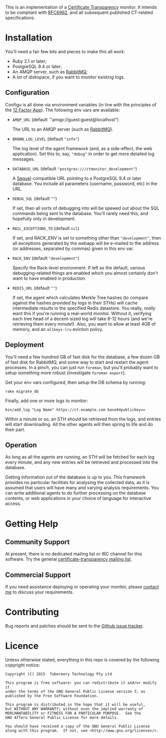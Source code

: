 This is an implementation of a [Certificate
Transparency](http://www.certificate-transparency.org/) monitor.  It intends
to be compliant with [RFC6962](http://tools.ietf.org/html/rfc6962), and all
subsequent published CT-related specifications.


# Installation

You'll need a fair few bits and pieces to make this all work:

* Ruby 2.1 or later;
* PostgreSQL 9.4 or later;
* An AMQP server, such as [RabbitMQ](http://www.rabbitmq.com/);
* A *lot* of diskspace, if you want to monitor existing logs.


## Configuration

Configu is all done via environment variables (in line with the principles
of the [12 Factor App](http://12factor.net/config)).  The following env vars
are available:

* `AMQP_URL` (default `"amqp://guest:guest@localhost")

    The URL to an AMQP server (such as
    [RabbitMQ](http://www.rabbitmq.com/)).

* `BROWN_LOG_LEVEL` (default `"info"`)

    The log level of the agent framework (and, as a side-effect, the web
    application).  Set this to, say, `"debug"` in order to get more detailed
    log messages.

* `DATABASE_URL` (default `"postgres:///ctmonitor_development"`)

    A
    [Sequel](http://sequel.jeremyevans.net/rdoc/files/doc/opening_databases_rdoc.html)-compatible
    URL pointing to a PostgreSQL 9.4 or later database.  You include all
    parameters (username, password, etc) in the URL.

* `DEBUG_SQL` (default `""`)

    If set, then all sorts of debugging into will be spewed out about the
    SQL commands being sent to the database.  You'll rarely need this, and
    hopefully only in development.

* `MAIL_EXCEPTIONS_TO` (default `nil`)

    If set, and RACK_ENV is set to something other than `"development"`,
    then all exceptions generated by the webapp will be e-mailed to the
    address (or addresses, separated by commas) given in this env var.

* `RACK_ENV` (default `"development"`)

    Specify the Rack-level environment.  If left as the default, various
    debugging-related things are enabled which you almost certainly don't
    want to have enabled in production.

* `REDIS_URL` (default `""`)

    If set, the agent which calculates Merkle Tree hashes (to compare against
    the hashes provided by logs in their STHs) will cache intermediate
    results in the specified Redis datastore.  You really, *really* want
    this if you're running a real-world monitor.  Without it, verifying each
    tree head of a decent-sized log will take 8-12 hours (and we're
    retrieving them every minute!).  Also, you want to allow at least 4GB of
    memory, and an `allkeys-lru` eviction policy.


## Deployment

You'll need a few hundred GB of fast disk for the database, a few dozen GB
of fast disk for RabbitMQ, and some way to start and restart the agent
processes.  In a pinch, you can just run `foreman`, but you'll probably want
to setup something more robust (investigate `foreman export`).

Get your env vars configured, then setup the DB schema by running:

    rake migrate_db

Finally, add one or more logs to monitor:

    bin/add_log "Log Name" https://ct.example.com base64publickey==

Within a minute or so, an STH should be retrieved from the logs, and entries
will start downloading.  All the other agents will then spring to life and
do their part.


## Operation

As long as all the agents are running, an STH will be fetched for each log
every minute, and any new entries will be retrieved and processed into the
database.

Getting information *out* of the database is up to you.  This framework
provides no particular facilities for analysing the collected data, as it is
assumed that users will have many and varying analysis requirements.  You
can write additional agents to do further processing on the database
contents, or web applications in your choice of language for interactive
access.


# Getting Help

## Community Support

At present, there is no dedicated mailing list or IRC channel for this
software.  Try the general [certificate-transparency mailing
list](https://groups.google.com/forum/?fromgroups#!forum/certificate-transparency).


## Commercial Support

If you need assistance deploying or operating your monitor, please [contact
me](mailto:matt@tobermorytech.com) to discuss your requirements.


# Contributing

Bug reports and patches should be sent to the [Github issue
tracker](https://github.com/tobermorytech/certificate-transparency-monitor/issues).


# Licence

Unless otherwise stated, everything in this repo is covered by the following
copyright notice:

    Copyright (C) 2015  Tobermory Technology Pty Ltd

    This program is free software: you can redistribute it and/or modify it
    under the terms of the GNU General Public License version 3, as
    published by the Free Software Foundation.

    This program is distributed in the hope that it will be useful,
    but WITHOUT ANY WARRANTY; without even the implied warranty of
    MERCHANTABILITY or FITNESS FOR A PARTICULAR PURPOSE.  See the
    GNU Affero General Public License for more details.

    You should have received a copy of the GNU General Public License
    along with this program.  If not, see <http://www.gnu.org/licenses/>.
